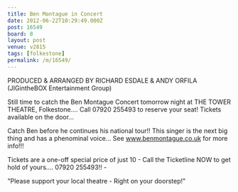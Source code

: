 ```yaml
---
title: Ben Montague in Concert
date: 2012-06-22T10:29:49.000Z
post: 16549
board: 8
layout: post
venue: v2815
tags: [folkestone]
permalink: /m/16549/
---
```

PRODUCED & ARRANGED BY RICHARD ESDALE & ANDY ORFILA (JIGintheBOX Entertainment Group)

Still time to catch the Ben Montague Concert tomorrow night at THE TOWER THEATRE, Folkestone.... Call 07920 255493 to reserve your seat! Tickets available on the door...

Catch Ben before he continues his national tour!! This singer is the next big thing and has a phenominal voice... See www.benmontague.co.uk for more info!!! 

Tickets are a one-off special price of just 10 - Call the Ticketline NOW to get hold of yours.... 07920 255493!! - 

"Please support your local theatre - Right on your doorstep!"
